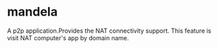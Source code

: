 mandela
=======

A p2p application.Provides the NAT connectivity support. This feature is visit NAT computer's app by domain name.

